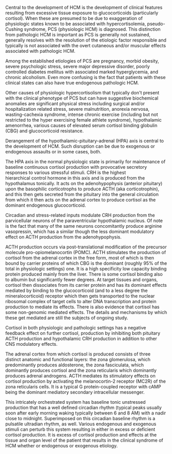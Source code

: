 Central to the development of HCM is the development of clinical features resulting from excessive tissue exposure to glucocorticoids (particularly cortisol). When these are presumed to be due to exaggeration of physiologic states known to be associated with hypercortisolemia, pseudo-Cushing syndrome, PCS (physiologic HCM) is diagnosed. This distinction from pathologic HCM is important as PCS is generally not sustained, generally resolves with the resolution of the etiologic factor responsible and typically is not associated with the overt cutaneous and/or muscular effects associated with pathologic HCM.

Among the established etiologies of PCS are pregnancy, morbid obesity, severe psychologic stress, severe major depressive disorder, poorly controlled diabetes mellitus with associated marked hyperglycemia, and chronic alcoholism. Even more confusing is the fact that patients with these clinical states can also have true endogenous pathologic HCM.

Other causes of physiologic hypercortisolism that typically don't present with the clinical phenotype of PCS but can have suggestive biochemical anomalies are significant physical stress including surgical and/or hospitalization related stress, severe malnutrition, anorexia nervosa, wasting-cachexia syndrome, intense chronic exercise (including but not restricted to the hyper exercising female athlete syndrome), hypothalamic amenorrhea, various causes of elevated serum cortisol binding globulin (CBG) and glucocorticoid resistance.

Derangement of the hypothalamic-pituitary-adrenal (HPA) axis is central to the development of HCM. Such disruption can be due to exogenous or endogenous assaults or in some cases, both.

The HPA axis in the normal physiologic state is primarily for maintenance of baseline continuous cortisol production with provocative secretory responses to various stressful stimuli. CRH is the highest hierarchical control hormone in this axis and is produced from the hypothalamus tonically. It acts on the adenohypophysis (anterior pituitary) upon the basophilic corticotrophs to produce ACTH (aka corticotrophin), and this then gets secreted from the pituitary into the general circulation from which it then acts on the adrenal cortex to produce cortisol as the dominant endogenous glucocorticoid.

Circadian and stress-related inputs modulate CRH production from the parvicellular neurons of the paraventricular hypothalamic nucleus. Of note is the fact that many of the same neurons concomitantly produce arginine vasopressin, which has a similar though the less dominant modulatory effect on ACTH production from the adenohypophysis.

ACTH production occurs via post-translational modification of the precursor molecule pro-opiomelanocortin (POMC). ACTH stimulates the production of cortisol from the adrenal cortex in the free form, most of which is then bound by carrier proteins of which CBG is the dominant (roughly 95% of the total in physiologic settings) one. It is a high specificity low capacity binding protein produced mainly from the liver. There is some cortisol binding also to albumin but significantly fewer degrees. At target tissues and organs, cortisol then dissociates from its carrier protein and has its dominant effects mediated by binding to the glucocorticoid (and to a less degree the mineralocorticoid) receptor which then gets transported to the nuclear ribosomal complex of target cells to alter DNA transcription and protein production to mediate its effects. There is also evidence that cortisol has some non-genomic mediated effects. The details and mechanisms by which these get mediated are still the subjects of ongoing study.

Cortisol in both physiologic and pathologic settings has a negative feedback effect on further cortisol, production by inhibiting both pituitary ACTH production and hypothalamic CRH production in addition to other CNS modulatory effects.

The adrenal cortex from which cortisol is produced consists of three distinct anatomic and functional layers: the zona glomerulosa, which predominantly produces aldosterone, the zona fasciculata, which dominantly produces cortisol and the zona reticularis which dominantly produces adrenal androgens. ACTH mediates its stimulatory effects on cortisol production by activating the melanocortin-2 receptor (MC2R) of the zona reticularis cells. It is a typical G protein-coupled receptor with cAMP being the dominant mediatory secondary intracellular messenger.

This intricately orchestrated system has baseline tonic unstressed production that has a well defined circadian rhythm (typical peaks usually soon after early morning waking typically between 6 and 8 AM) with a nadir close to midnight. Superimposed on this circadian baseline rhythm is a pulsatile ultradian rhythm, as well. Various endogenous and exogenous stimuli can perturb this system resulting in either in excess or deficient cortisol production. It is excess of cortisol production and effects at the tissue and organ level of the patient that results in the clinical syndrome of HCM whether or endogenous or exogenous etiology.